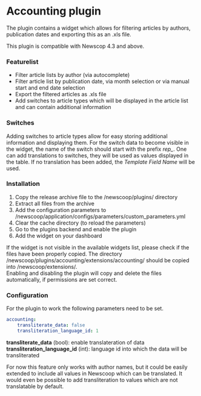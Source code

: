 # Accounting plugin

The plugin contains a widget which allows for filtering articles by authors,
publication dates and exporting this as an .xls file. 

This plugin is compatible with Newscop 4.3 and above.

### Featurelist
* Filter article lists by author (via autocomplete)
* Filter article list by publication date, via month selection or via manual start and end date selection
* Export the filtered articles as .xls file
* Add switches to article types which will be displayed in the article list and can contain additional information

### Switches
Adding switches to article types allow for easy storing additional information and displaying them. For the switch data to become visible in the widget, the name of the switch should start with the prefix *rep_*. One can add translations to switches, they will be used as values displayed in the table. If no translation has been added, the *Template Field Name* will be used.

### Installation
1. Copy the release archive file to the /newscoop/plugins/ directory
2. Extract all files from the archive
3. Add the configuration parameters to /newscoop/application/configs/parameters/custom_parameters.yml
4. Clear the cache directory (to reload the parameters)
5. Go to the plugins backend and enable the plugin
6. Add the widget on your dashboard

If the widget is not visible in the available widgets list, please check if the
files have been properly copied.
The directory /newscoop/plugins/accounting/extensions/accounting/ should be copied
into /newscoop/extensions/.  
Enabling and disabling the plugin will copy and
delete the files automatically, if permissions are set correct.

### Configuration
For the plugin to work the following parameters need to be set.

```yaml
accounting:
    transliterate_data: false
    transliteration_language_id: 1
```

**transliterate_data** (bool): enable translateration of data  
**transliteration_language_id** (int): language id into which the data will be transliterated

For now this feature only works with author names, but it could be easily extended
to include all values in Newscoop which can be translated. It would even be possible
to add transliteration to values which are not translatable by default.
